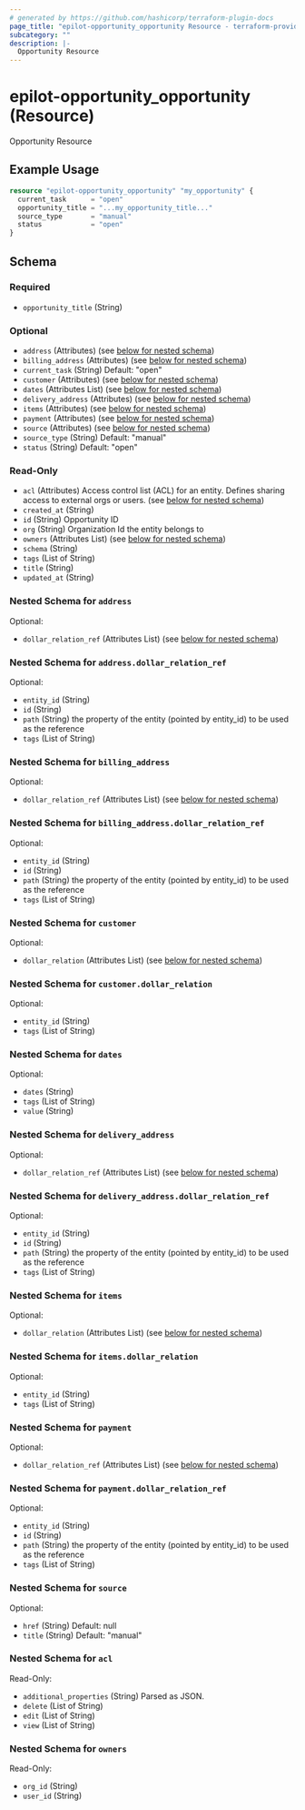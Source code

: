 ```yaml
---
# generated by https://github.com/hashicorp/terraform-plugin-docs
page_title: "epilot-opportunity_opportunity Resource - terraform-provider-epilot-opportunity"
subcategory: ""
description: |-
  Opportunity Resource
---
```


# epilot-opportunity_opportunity (Resource)

Opportunity Resource

## Example Usage

```terraform
resource "epilot-opportunity_opportunity" "my_opportunity" {
  current_task      = "open"
  opportunity_title = "...my_opportunity_title..."
  source_type       = "manual"
  status            = "open"
}
```

<!-- schema generated by tfplugindocs -->
## Schema

### Required

- `opportunity_title` (String)

### Optional

- `address` (Attributes) (see [below for nested schema](#nestedatt--address))
- `billing_address` (Attributes) (see [below for nested schema](#nestedatt--billing_address))
- `current_task` (String) Default: "open"
- `customer` (Attributes) (see [below for nested schema](#nestedatt--customer))
- `dates` (Attributes List) (see [below for nested schema](#nestedatt--dates))
- `delivery_address` (Attributes) (see [below for nested schema](#nestedatt--delivery_address))
- `items` (Attributes) (see [below for nested schema](#nestedatt--items))
- `payment` (Attributes) (see [below for nested schema](#nestedatt--payment))
- `source` (Attributes) (see [below for nested schema](#nestedatt--source))
- `source_type` (String) Default: "manual"
- `status` (String) Default: "open"

### Read-Only

- `acl` (Attributes) Access control list (ACL) for an entity. Defines sharing access to external orgs or users. (see [below for nested schema](#nestedatt--acl))
- `created_at` (String)
- `id` (String) Opportunity ID
- `org` (String) Organization Id the entity belongs to
- `owners` (Attributes List) (see [below for nested schema](#nestedatt--owners))
- `schema` (String)
- `tags` (List of String)
- `title` (String)
- `updated_at` (String)

<a id="nestedatt--address"></a>
### Nested Schema for `address`

Optional:

- `dollar_relation_ref` (Attributes List) (see [below for nested schema](#nestedatt--address--dollar_relation_ref))

<a id="nestedatt--address--dollar_relation_ref"></a>
### Nested Schema for `address.dollar_relation_ref`

Optional:

- `entity_id` (String)
- `id` (String)
- `path` (String) the property of the entity (pointed by entity_id) to be used as the reference
- `tags` (List of String)



<a id="nestedatt--billing_address"></a>
### Nested Schema for `billing_address`

Optional:

- `dollar_relation_ref` (Attributes List) (see [below for nested schema](#nestedatt--billing_address--dollar_relation_ref))

<a id="nestedatt--billing_address--dollar_relation_ref"></a>
### Nested Schema for `billing_address.dollar_relation_ref`

Optional:

- `entity_id` (String)
- `id` (String)
- `path` (String) the property of the entity (pointed by entity_id) to be used as the reference
- `tags` (List of String)



<a id="nestedatt--customer"></a>
### Nested Schema for `customer`

Optional:

- `dollar_relation` (Attributes List) (see [below for nested schema](#nestedatt--customer--dollar_relation))

<a id="nestedatt--customer--dollar_relation"></a>
### Nested Schema for `customer.dollar_relation`

Optional:

- `entity_id` (String)
- `tags` (List of String)



<a id="nestedatt--dates"></a>
### Nested Schema for `dates`

Optional:

- `dates` (String)
- `tags` (List of String)
- `value` (String)


<a id="nestedatt--delivery_address"></a>
### Nested Schema for `delivery_address`

Optional:

- `dollar_relation_ref` (Attributes List) (see [below for nested schema](#nestedatt--delivery_address--dollar_relation_ref))

<a id="nestedatt--delivery_address--dollar_relation_ref"></a>
### Nested Schema for `delivery_address.dollar_relation_ref`

Optional:

- `entity_id` (String)
- `id` (String)
- `path` (String) the property of the entity (pointed by entity_id) to be used as the reference
- `tags` (List of String)



<a id="nestedatt--items"></a>
### Nested Schema for `items`

Optional:

- `dollar_relation` (Attributes List) (see [below for nested schema](#nestedatt--items--dollar_relation))

<a id="nestedatt--items--dollar_relation"></a>
### Nested Schema for `items.dollar_relation`

Optional:

- `entity_id` (String)
- `tags` (List of String)



<a id="nestedatt--payment"></a>
### Nested Schema for `payment`

Optional:

- `dollar_relation_ref` (Attributes List) (see [below for nested schema](#nestedatt--payment--dollar_relation_ref))

<a id="nestedatt--payment--dollar_relation_ref"></a>
### Nested Schema for `payment.dollar_relation_ref`

Optional:

- `entity_id` (String)
- `id` (String)
- `path` (String) the property of the entity (pointed by entity_id) to be used as the reference
- `tags` (List of String)



<a id="nestedatt--source"></a>
### Nested Schema for `source`

Optional:

- `href` (String) Default: null
- `title` (String) Default: "manual"


<a id="nestedatt--acl"></a>
### Nested Schema for `acl`

Read-Only:

- `additional_properties` (String) Parsed as JSON.
- `delete` (List of String)
- `edit` (List of String)
- `view` (List of String)


<a id="nestedatt--owners"></a>
### Nested Schema for `owners`

Read-Only:

- `org_id` (String)
- `user_id` (String)


